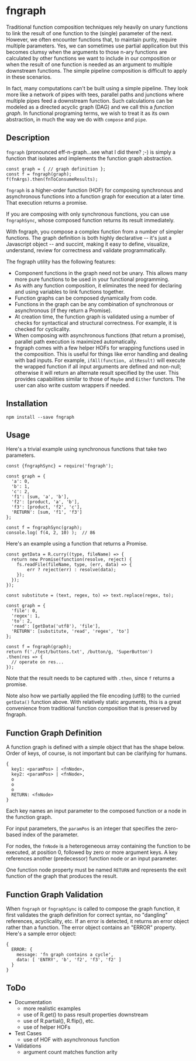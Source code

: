 # fngraph

Traditional function composition techniques rely heavily on unary functions to link the result of one function to the (single) parameter of the next. However, we often encounter functions that, to maintain purity, require multiple parameters. Yes,
we can sometimes use partial application but this becomes clumsy when the arguments to those n-ary functions are calculated by other functions we want to include in our composition or when the result of one function is needed as an argument to multiple downstream functions. The simple pipeline composition is difficult to apply in these scenarios.

In fact, many computations can't be built using a simple pipeline. They look more like a network of pipes with tees, parallel paths and junctions where multiple pipes feed a downstream function. Such calculations can be modeled as a directed acyclic graph (DAG) and we call this a *function graph*. In functional programing terms, we wish to treat it as its own abstraction, in much the way we do with `compose` and `pipe`.

## Description

`fngraph` (pronounced eff-n-graph...see what I did there? ;-) is simply a function that isolates and implements the function graph abstraction.

```
const graph = { // graph definition };
const f = fngraph(graph);
f(fnArgs).then(fnToConsumeResults);
```

`fngraph` is a higher-order function (HOF) for composing synchronous and asynchronous functions into a function graph for execution at a later time. That execution returns a promise.

If you are composing with only synchronous functions, you can use `fngraphSync`, whose composed function returns its result immediately.

With fngraph, you compose a complex function from a number of simpler functions. The graph definition is both highly declarative -- it's just a Javascript object -- and succint, making it easy to define, visualize, understand, review for correctness and validate programmatically.

The fngraph utility has the following features:
- Component functions in the graph need not be unary. This allows many more pure functions to be used in your functional programming.
- As with any function composition, it eliminates the need for declaring and using variables to link functions together.
- Function graphs can be composed dynamically from code.
- Functions in the graph can be any combination of synchronous or asynchronous (if they return a Promise).
- At creation time, the function graph is validated using a number of checks for syntactical and structural correctness. For example, it is checked for cyclicality.
- When composing with asynchronous functions (that return a promise), parallel path execution is maximized automatically.
- fngraph comes with a few helper HOFs for wrapping functions used in the composition. This is useful for things like error handling and dealing with bad inputs. For example, `ifAll(function, altResult)` will execute the wrapped function if all input arguments are defined and non-null; otherwise it will return an alternate result specified by the user. This provides capabilities similar to those of `Maybe` and `Either` functors. The user can also write custom wrappers if needed.

## Installation

    npm install --save fngraph

## Usage

Here's a trivial example using synchronous functions that take two parameters.

```
const {fngraphSync} = require('fngraph');

const graph = {
  'a': 0,
  'b': 1,
  'c': 2,
  'f1': [sum, 'a', 'b'],
  'f2': [product, 'a', 'b'],
  'f3': [product, 'f2', 'c'],
  'RETURN': [sum, 'f1', 'f3']
};

const f = fngraphSync(graph);
console.log( f(4, 2, 10) );  // 86
```

Here's an example using a function that returns a Promise.

```
const getData = R.curry((type, fileName) => {
  return new Promise(function(resolve, reject) {
    fs.readFile(fileName, type, (err, data) => {
        err ? reject(err) : resolve(data);
    });
  });
});

const substitute = (text, regex, to) => text.replace(regex, to);

const graph = {
  'file': 0,
  'regex': 1,
  'to': 2,
  'read': [getData('utf8'), 'file'],
  'RETURN': [substitute, 'read', 'regex', 'to']
};

const f = fngraph(graph);
return f('./test/buttons.txt', /button/g, 'SuperButton')
.then(res => {
  // operate on res...
});
```

Note that the result needs to be captured with `.then`, since `f` returns a promise.

Note also how we partially applied the file encoding (utf8) to the curried `getData()` function above. With relatively static arguments, this is a great convenience from traditional function composition that is preserved by fngraph.

## Function Graph Definition
A function graph is defined with a simple object that has the shape below. Order of keys, of course, is not important but can be clarifying for humans.
```
{
  key1: <paramPos> | <fnNode>,
  key2: <paramPos> | <fnNode>,
  o
  o
  o
  RETURN: <fnNode>
}
```
Each key names an input parameter to the composed function or a node in the function graph.

For input parameters, the `paramPos` is an integer that specifies the zero-based index of the parameter.

For nodes, the `fnNode` is a heterogeneous array containing the function to be executed, at position 0, followed by zero or more argument keys. A key references another (predecessor) function node or an input parameter.

One function node property must be named `RETURN` and represents the exit function of the graph that produces the result.

## Function Graph Validation
When `fngraph` or `fngraphSync` is called to compose the graph function, it first validates the graph definition for correct syntax, no "dangling" references, acyclicality, etc. If an error is detected, it returns an error object rather than a function. The error object contains an "ERROR" property. Here's a sample error object:
```
{
  ERROR: {
    message: 'fn graph contains a cycle',
    data: [ 'ENTRY', 'b', 'f2', 'f3', 'f2' ] 
  }
}
```

## ToDo

- Documentation
  - more realistic examples
  - use of R.get() to pass result properties downstream
  - use of R.partial(), R.flip(), etc.
  - use of helper HOFs
- Test Cases
  - use of HOF with asynchronous function
- Validations
  - argument count matches function arity

